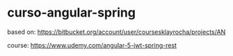 # curso-angular-spring

based on:
https://bitbucket.org/account/user/coursesklayrocha/projects/AN

course:
https://www.udemy.com/angular-5-jwt-spring-rest
